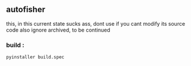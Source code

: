 ## autofisher
this, in this current state sucks ass, dont use if you cant modify its source code 
also ignore archived, to be continued

### build : 
```bat
pyinstaller build.spec
```
